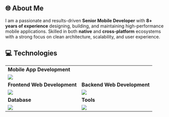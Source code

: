 <link rel="stylesheet" type="text/css" href="style.css">

## 🌐 About Me
I am a passionate and results-driven **Senior Mobile Developer** with **8+ years of experience** designing, building, and maintaining high-performance mobile applications. Skilled in both **native** and **cross-platform** ecosystems with a strong focus on clean architecture, scalability, and user experience.

## 💻 Technologies
 
<table>
<tr>
	<td><strong>Mobile App Development</strong></td>
</tr>
<tr>
	<td><img src = "https://skillicons.dev/icons?i=js,flutter,java,dart,kotlin&theme=dark"></td>
</tr>
<tr>
	<td><strong>Frontend Web Development</strong></td>
	<td><strong>Backend Web Development</strong></td>
</tr>
<tr>
	<td><img src = "https://skillicons.dev/icons?i=react,angular,vue,tailwind,threejs" ></td>
	<td><img src = "https://skillicons.dev/icons?i=nodejs,nextjs,nestjs,express,django,flask&theme=dark" ></td>
</tr>
<tr>
	<td><strong>Database</strong></td>
	<td><strong>Tools</strong></td>
</tr>
<tr>
	<td><img src = "https://skillicons.dev/icons?i=postgres,mongodb,firebase,supabase,sqlite&theme=dark"></td>
	<td><img src = "https://skillicons.dev/icons?i=github,vscode,vim,githubactions&theme=dark"></td>
</tr>
</table>
